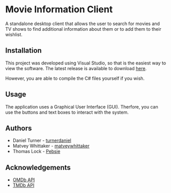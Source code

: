 # Movie Information Client

A standalone desktop client that allows the user to search for movies and TV shows to find additional information about them or to add them to their wishlist. 

## Installation

This project was developed using Visual Studio, so that is the easiest way to view the software. The latest release is available to download [here](https://visualstudio.microsoft.com/).

However, you are able to compile the C# files yourself if you wish. 

## Usage

The application uses a Graphical User Interface (GUI). Therfore, you can use the buttons and text boxes to interact with the system.

## Authors

* Daniel Turner - [turnerdaniel](https://github.com/turnerdaniel)
* Matvey Whittaker - [matveywhittaker](https://github.com/matveywhittaker)
* Thomas Lock - [Pebsie](https://github.com/Pebsie)

## Acknowledgements

* [OMDb API](https://www.omdbapi.com/)
* [TMDb API](https://www.themoviedb.org)
